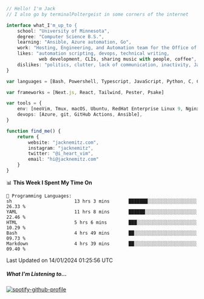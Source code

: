 ```typescript
// Hello! I'm Jack
// I also go by terminalPoltergeist in some corners of the internet

interface what_I'm_up_to {
    school: "University of Minnesota",
    degree: "Computer Science B.S.",
    learning: "Ansible, Azure automation, Go",
    work: "Hosting, Engineering, and Automation team for the Office of Information Technology at UMN",
    likes: "automation scripting, devops, technical writing,
            web development, CLIs, sharing music with people, coffee",
    dislikes: "politics, clutter, lack of communication, inactivity, Java",
}

var languages = [Bash, Powershell, Typescript, JavaScript, Python, C, C++]

var frameworks = [Next.js, React, Tailwind, Pester, Psake]

var tools = {
    env: [neoVim, Tmux, macOS, Ubuntu, RedHat Enterprise Linux 9, Nginx, DigitalOcean, Cloudflare],
    devops: [Azure, git, GitHub Actions, Ansible],
}

function find_me() {
    return {
        website: "jacknemitz.com",
        instagram: "jacknemitz",
        twitter: "@i_heart_vim",
        email: "hi@jacknemitz.com"
    }
}
```

<!--START_SECTION:waka-->
📊 **This Week I Spent My Time On** 

```text
💬 Programming Languages: 
sh                       13 hrs 3 mins       ███████░░░░░░░░░░░░░░░░░░   26.33 % 
YAML                     11 hrs 8 mins       ██████░░░░░░░░░░░░░░░░░░░   22.46 % 
HTML                     5 hrs 6 mins        ███░░░░░░░░░░░░░░░░░░░░░░   10.29 % 
Bash                     4 hrs 49 mins       ██░░░░░░░░░░░░░░░░░░░░░░░   09.73 % 
Markdown                 4 hrs 39 mins       ██░░░░░░░░░░░░░░░░░░░░░░░   09.40 % 
```


 Last Updated on 14/01/2024 01:25:56 UTC
<!--END_SECTION:waka-->

##### What I'm Listening to...

[![spotify-github-profile](https://spotify-github-profile.vercel.app/api/view?uid=jack.nemitz&cover_image=true&show_offline=true&bar_color=53b14f&bar_color_cover=false&background_color=121212FF)](https://spotify-github-profile.vercel.app/api/view?uid=jack.nemitz&redirect=true)

